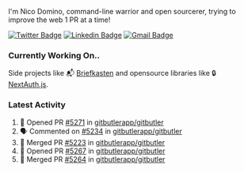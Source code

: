 
I'm Nico Domino, command-line warrior and open sourcerer, trying to improve the web 1 PR at a time!

[![Twitter Badge](https://img.shields.io/badge/-@ndom91-1ca0f1?style=flat-square&labelColor=1ca0f1&logo=twitter&logoColor=white&link=https://twitter.com/ndom91)](https://twitter.com/ndom91) [![Linkedin Badge](https://img.shields.io/badge/-ndom91-blue?style=flat-square&logo=Linkedin&logoColor=white&link=https://www.linkedin.com/in/ndom91/)](https://www.linkedin.com/in/ndom91/) [![Gmail Badge](https://img.shields.io/badge/-yo@ndo.dev-c14438?style=flat-square&logo=mail.ru&logoColor=white&link=mailto:yo@ndo.dev)](mailto:yo@ndo.dev)

### Currently Working On..

Side projects like 📬 [Briefkasten](https://briefkastenhq.com) and opensource libraries like 🔒 [NextAuth.js](https://github.com/nextauthjs/next-auth).

<!--START_SECTION_PROFILE_VIEWS:readme-info-->
<!--END_SECTION_PROFILE_VIEWS:readme-info-->

<!--START_SECTION_DAILY_COMMIT:readme-info-->
<!--END_SECTION_DAILY_COMMIT:readme-info-->

<!--START_SECTION_WEEKLY_COMMIT:readme-info-->
<!--END_SECTION_WEEKLY_COMMIT:readme-info-->

### Latest Activity

<!--START_SECTION:activity-->
1. 💪 Opened PR [#5271](https://github.com/gitbutlerapp/gitbutler/pull/5271) in [gitbutlerapp/gitbutler](https://github.com/gitbutlerapp/gitbutler)
2. 🗣 Commented on [#5234](https://github.com/gitbutlerapp/gitbutler/issues/5234#issuecomment-2429562337) in [gitbutlerapp/gitbutler](https://github.com/gitbutlerapp/gitbutler)
3. 🎉 Merged PR [#5223](https://github.com/gitbutlerapp/gitbutler/pull/5223) in [gitbutlerapp/gitbutler](https://github.com/gitbutlerapp/gitbutler)
4. 💪 Opened PR [#5267](https://github.com/gitbutlerapp/gitbutler/pull/5267) in [gitbutlerapp/gitbutler](https://github.com/gitbutlerapp/gitbutler)
5. 🎉 Merged PR [#5264](https://github.com/gitbutlerapp/gitbutler/pull/5264) in [gitbutlerapp/gitbutler](https://github.com/gitbutlerapp/gitbutler)
<!--END_SECTION:activity-->
